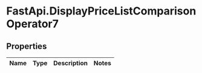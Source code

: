 # FastApi.DisplayPriceListComparisonOperator7

## Properties
Name | Type | Description | Notes
------------ | ------------- | ------------- | -------------
